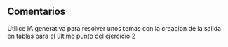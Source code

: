 ## Comentarios

Utilice IA generativa para resolver unos temas con la creacion de la salida en tablas para el último punto del ejercicio 2